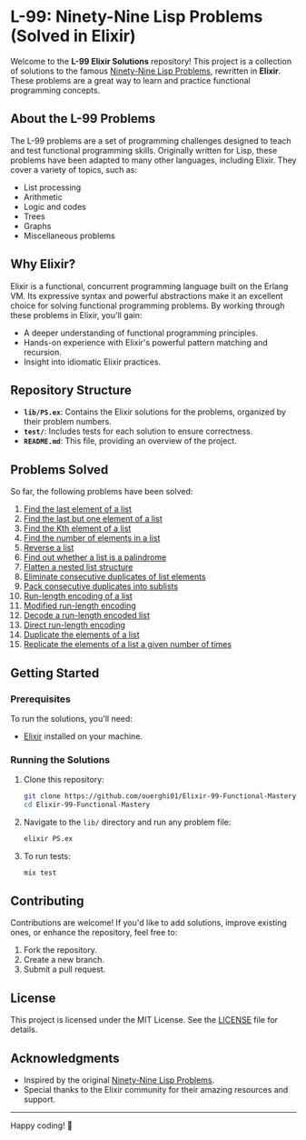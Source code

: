 # L-99: Ninety-Nine Lisp Problems (Solved in Elixir)

Welcome to the **L-99 Elixir Solutions** repository! This project is a collection of solutions to the famous [Ninety-Nine Lisp Problems](https://www.ic.unicamp.br/~meidanis/courses/mc336/2009s2/prolog/problemas/), rewritten in **Elixir**. These problems are a great way to learn and practice functional programming concepts.

## About the L-99 Problems

The L-99 problems are a set of programming challenges designed to teach and test functional programming skills. Originally written for Lisp, these problems have been adapted to many other languages, including Elixir. They cover a variety of topics, such as:

- List processing
- Arithmetic
- Logic and codes
- Trees
- Graphs
- Miscellaneous problems

## Why Elixir?

Elixir is a functional, concurrent programming language built on the Erlang VM. Its expressive syntax and powerful abstractions make it an excellent choice for solving functional programming problems. By working through these problems in Elixir, you'll gain:

- A deeper understanding of functional programming principles.
- Hands-on experience with Elixir's powerful pattern matching and recursion.
- Insight into idiomatic Elixir practices.

## Repository Structure

- **`lib/PS.ex`**: Contains the Elixir solutions for the problems, organized by their problem numbers.
- **`test/`**: Includes tests for each solution to ensure correctness.
- **`README.md`**: This file, providing an overview of the project.

## Problems Solved

So far, the following problems have been solved:

1. [Find the last element of a list](problems/problem_01.ex)
2. [Find the last but one element of a list](problems/problem_02.ex)
3. [Find the Kth element of a list](problems/problem_03.ex)
4. [Find the number of elements in a list](problems/problem_04.ex)
5. [Reverse a list](problems/problem_05.ex)
6. [Find out whether a list is a palindrome](problems/problem_06.ex)
7. [Flatten a nested list structure](problems/problem_07.ex)
8. [Eliminate consecutive duplicates of list elements](problems/problem_08.ex)
9. [Pack consecutive duplicates into sublists](problems/problem_09.ex)
10. [Run-length encoding of a list](problems/problem_10.ex)
11. [Modified run-length encoding](problems/problem_11.ex)
12. [Decode a run-length encoded list](problems/problem_12.ex)
13. [Direct run-length encoding](problems/problem_13.ex)
14. [Duplicate the elements of a list](problems/problem_14.ex)
15. [Replicate the elements of a list a given number of times](problems/problem_15.ex)

## Getting Started

### Prerequisites

To run the solutions, you'll need:

- [Elixir](https://elixir-lang.org/install.html) installed on your machine.

### Running the Solutions

1. Clone this repository:
   ```bash
   git clone https://github.com/ouerghi01/Elixir-99-Functional-Mastery.git
   cd Elixir-99-Functional-Mastery
   ```
2. Navigate to the `lib/` directory and run any problem file:
   ```bash
   elixir PS.ex
   ```
3. To run tests:
   ```bash
   mix test
   ```

## Contributing

Contributions are welcome! If you'd like to add solutions, improve existing ones, or enhance the repository, feel free to:

1. Fork the repository.
2. Create a new branch.
3. Submit a pull request.

## License

This project is licensed under the MIT License. See the [LICENSE](LICENSE) file for details.

## Acknowledgments

- Inspired by the original [Ninety-Nine Lisp Problems](https://www.ic.unicamp.br/~meidanis/courses/mc336/2009s2/prolog/problemas/).
- Special thanks to the Elixir community for their amazing resources and support.

---

Happy coding! 🚀
